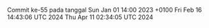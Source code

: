 Commit ke-55 pada tanggal Sun Jan 01 14:00 2023 +0100
Fri Feb 16 14:43:06 UTC 2024
Thu Apr 11 02:34:05 UTC 2024
